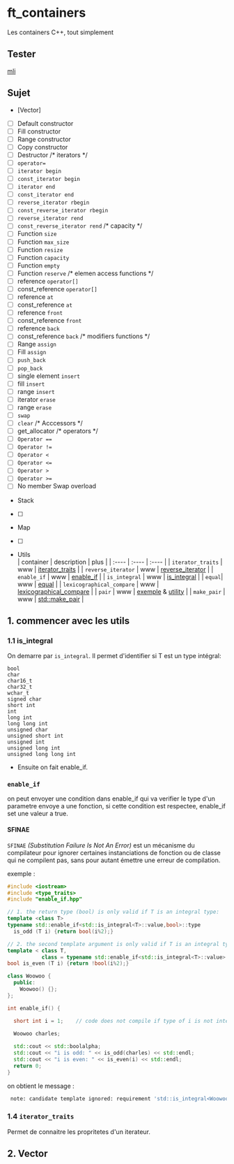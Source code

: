 # ft_containers
Les containers C++, tout simplement

## Tester

[mli](https://github.com/mli42/containers_test)

## Sujet

* [Vector]
- [ ] Default constructor
- [ ] Fill constructor
- [ ] Range constructor
- [ ] Copy constructor
- [ ] Destructor
  /* iterators */
- [ ] `operator=`
- [ ] `iterator begin`
- [ ] `const_iterator begin`
- [ ] `iterator end`
- [ ] `const_iterator end`
- [ ] `reverse_iterator rbegin`
- [ ] `const_reverse_iterator rbegin`
- [ ] `reverse_iterator rend`
- [ ] `const_reverse_iterator rend`
  /* capacity */
- [ ] Function `size`
- [ ] Function `max_size`
- [ ] Function `resize`
- [ ] Function `capacity`
- [ ] Function `empty`
- [ ] Function `reserve`
  /* elemen access functions */
- [ ] reference `operator[]`
- [ ] const_reference `operator[]`
- [ ] reference `at`
- [ ] const_reference `at`
- [ ] reference `front`
- [ ] const_reference `front`
- [ ] reference `back`
- [ ] const_reference `back`
  /* modifiers functions */
- [ ] Range `assign`
- [ ] Fill `assign`
- [ ] `push_back`
- [ ] `pop_back`
- [ ] single element `insert`
- [ ] fill `insert`
- [ ] range `insert`
- [ ] iterator `erase`
- [ ] range `erase`
- [ ] `swap`
- [ ] `clear`
  /* Acccessors */
- [ ] get_allocator
  /* operators */
- [ ] `Operator ==`
- [ ] `Operator !=`
- [ ] `Operator <`
- [ ] `Operator <=`
- [ ] `Operator >`
- [ ] `Operator >=`
- [ ] No member Swap overload

* Stack
- [ ] 

* Map
- [ ] 

* Utils <br/>
| container | description | plus |
| :---- | :---- | :---- |
| `iterator_traits` | www | [iterator_traits](https://www.cplusplus.com/reference/iterator/iterator_traits/) |
| `reverse_iterator` | www | [reverse_iterator](https://www.cplusplus.com/reference/iterator/reverse_iterator/?kw=reverse_iterator) |
| `enable_if` | www | [enable_if](https://www.cplusplus.com/reference/type_traits/enable_if/?kw=enable_if) |
| `is_integral` | www | [is_integral](https://www.cplusplus.com/reference/type_traits/is_integral/?kw=is_integral) |
| `equal`| www | [equal](https://www.cplusplus.com/reference/algorithm/equal/?kw=equal) |
| `lexicographical_compare` | www | [lexicographical_compare](https://www.cplusplus.com/reference/algorithm/lexicographical_compare/?kw=lexicographical_compare) |
| `pair` | www | [exemple](https://www.cplusplus.com/reference/utility/pair/pair/)  & [utility](https://www.cplusplus.com/reference/utility/pair/?kw=pair) |
| `make_pair` | www | [std::make_pair](https://www.cplusplus.com/reference/utility/make_pair/?kw=make_pair) |


## 1. commencer avec les utils

### 1.1 is_integral

On demarre par `is_integral`. Il permet d'identifier si T est un type intégral:
```
bool
char
char16_t
char32_t
wchar_t
signed char
short int
int
long int
long long int
unsigned char
unsigned short int
unsigned int
unsigned long int
unsigned long long int
```

* Ensuite on fait enable_if.

### ```enable_if```

on peut envoyer une condition dans enable_if qui va verifier le type d'un parametre envoye a une fonction, si cette condition est respectee, enable_if set une valeur a true.

#### SFINAE

```SFINAE``` *(Substitution Failure Is Not An Error)* est un mécanisme du compilateur pour ignorer certaines instanciations de fonction ou de classe qui ne compilent pas, sans pour autant émettre une erreur de compilation.

exemple :
```c++
#include <iostream>
#include <type_traits>
#include "enable_if.hpp"

// 1. the return type (bool) is only valid if T is an integral type:
template <class T>
typename std::enable_if<std::is_integral<T>::value,bool>::type
  is_odd (T i) {return bool(i%2);}

// 2. the second template argument is only valid if T is an integral type:
template < class T,
           class = typename std::enable_if<std::is_integral<T>::value>::type>
bool is_even (T i) {return !bool(i%2);}

class Woowoo {
  public:
    Woowoo() {};
};

int enable_if() {

  short int i = 1;    // code does not compile if type of i is not integral
  
  Woowoo charles;

  std::cout << std::boolalpha;
  std::cout << "i is odd: " << is_odd(charles) << std::endl;
  std::cout << "i is even: " << is_even(i) << std::endl;
  return 0;
}
```

on obtient le message :
```sh
 note: candidate template ignored: requirement 'std::is_integral<Woowoo>::value' was not satisfied [with T = Woowoo]
```
### 1.4 `iterator_traits`

Permet de connaitre les propritetes d'un iterateur.


## 2. Vector
